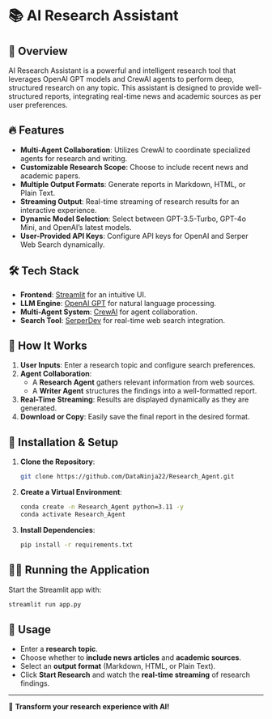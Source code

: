 # 📚 AI Research Assistant

## 🚀 Overview
AI Research Assistant is a powerful and intelligent research tool that leverages OpenAI GPT models and CrewAI agents to perform deep, structured research on any topic. This assistant is designed to provide well-structured reports, integrating real-time news and academic sources as per user preferences.

## 🔥 Features
- **Multi-Agent Collaboration**: Utilizes CrewAI to coordinate specialized agents for research and writing.
- **Customizable Research Scope**: Choose to include recent news and academic papers.
- **Multiple Output Formats**: Generate reports in Markdown, HTML, or Plain Text.
- **Streaming Output**: Real-time streaming of research results for an interactive experience.
- **Dynamic Model Selection**: Select between GPT-3.5-Turbo, GPT-4o Mini, and OpenAI’s latest models.
- **User-Provided API Keys**: Configure API keys for OpenAI and Serper Web Search dynamically.

## 🛠️ Tech Stack
- **Frontend**: [Streamlit](https://streamlit.io/) for an intuitive UI.
- **LLM Engine**: [OpenAI GPT](https://openai.com/) for natural language processing.
- **Multi-Agent System**: [CrewAI](https://github.com/CrewAI) for agent collaboration.
- **Search Tool**: [SerperDev](https://serper.dev/) for real-time web search integration.

## 🎯 How It Works
1. **User Inputs**: Enter a research topic and configure search preferences.
2. **Agent Collaboration**:
   - A **Research Agent** gathers relevant information from web sources.
   - A **Writer Agent** structures the findings into a well-formatted report.
3. **Real-Time Streaming**: Results are displayed dynamically as they are generated.
4. **Download or Copy**: Easily save the final report in the desired format.

## 🚦 Installation & Setup
1. **Clone the Repository**:
   ```sh
   git clone https://github.com/DataNinja22/Research_Agent.git
   ```
2. **Create a Virtual Environment**:
   ```sh
   conda create -n Research_Agent python=3.11 -y
   conda activate Research_Agent
   ```
3. **Install Dependencies**:
   ```sh
   pip install -r requirements.txt
   ```


## 🏃‍♂️ Running the Application
Start the Streamlit app with:
```sh
streamlit run app.py
```

## 📌 Usage
- Enter a **research topic**.
- Choose whether to **include news articles** and **academic sources**.
- Select an **output format** (Markdown, HTML, or Plain Text).
- Click **Start Research** and watch the **real-time streaming** of research findings.

---

🚀 **Transform your research experience with AI!**

